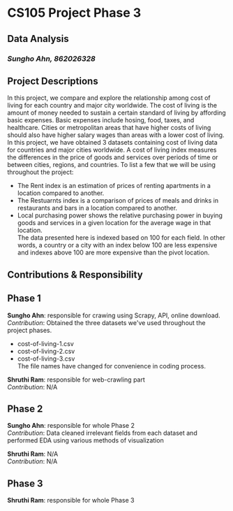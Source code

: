 # CS105 Project Phase 3
## Data Analysis

### *Sungho Ahn, 862026328*

## Project Descriptions
In this project, we compare and explore the relationship among cost of living for each country and major city worldwide. The cost of living is the amount of money needed to sustain a certain standard of 
living by affording basic expenses. Basic expenses include hosing, food, taxes, and healthcare. Cities or metropolitan areas that have higher costs of living should also have higher salary wages than areas with a lower cost of 
living. In this project, we have obtained 3 datasets containing cost of living data for countries and major cities worldwide. A cost of living index measures the differences in the price of goods and services over periods of time 
or between cities, regions, and countries. To list a few that we will be using throughout the project:
- The Rent index is an estimation of prices of renting apartments in a location compared to another. 
- The Restuarnts index is a comparison of prices of meals and drinks in restaurants and bars in a location compared to another. 
- Local purchasing power shows the relative purchasing power in buying goods and services in a given location for the average wage in that location.\
The data presented here is indexed based on 100 for each field. In other words, a country or a city with an index below 100 are less expensive and indexes above 100 are more expensive than the pivot location.


## Contributions & Responsibility

## Phase 1
**Sungho Ahn**: responsible for crawing using Scrapy, API, online download.\
*Contribution*: Obtained the three datasets we've used throughout the project phases.
- cost-of-living-1.csv
- cost-of-living-2.csv
- cost-of-living-3.csv\
The file names have changed for convenience in coding process.

**Shruthi Ram**: responsible for web-crawling part\
*Contribution*: N/A


## Phase 2
**Sungho Ahn**: responsible for whole Phase 2\
*Contribution*: Data cleaned irrelevant fields from each dataset and performed EDA using various methods of visualization

**Shruthi Ram**: N/A\
*Contribution*: N/A


## Phase 3
**Shruthi Ram**: responsible for whole Phase 3
